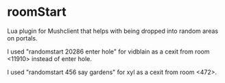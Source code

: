 # roomStart
Lua plugin for Mushclient that helps with being dropped into random areas on portals.

I used "randomstart 20286 enter hole" for vidblain as a cexit from room <11910> instead of enter hole.

I used "randomstart 456 say gardens" for xyl as a cexit from room <472>.
